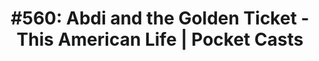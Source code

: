 ---
categories: all_articles articles
provider_display: "pca.st"
provider_name: "pca.st"
favicon_url: None
title: "#560: Abdi and the Golden Ticket - This American Life | Pocket Casts"
published: 2015-07-09
source: http://pca.st/IZlE
thumbnail: http://www.thisamericanlife.org/sites/all/themes/thislife/images/logo-square-1400.jpg
---